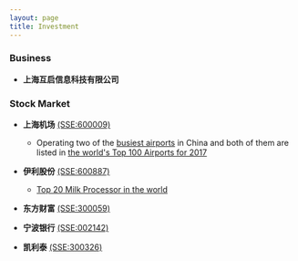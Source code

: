 ```yaml
---
layout: page
title: Investment
---
```


### Business 

- **上海互启信息科技有限公司**


### Stock Market

- **上海机场** [(SSE:600009)](http://www.sse.com.cn/assortment/stock/list/info/company/index.shtml?COMPANY_CODE=600009)
  - Operating two of the [busiest airports](http://www.caac.gov.cn/XXGK/XXGK/TJSJ/201702/t20170224_42760.html) in China and both of them are listed in [the world's Top 100 Airports for 2017](http://www.worldairportawards.com/awards/world_airport_rating.html)

- **伊利股份** [(SSE:600887)](http://www.sse.com.cn/assortment/stock/list/info/company/index.shtml?COMPANY_CODE=600887)
  - [Top 20 Milk Processor in the world](http://www.dairyglobal.net/Articles/General/2016/7/Who-are-the-top-20-milk-processors-2836106W/)
  
- **东方财富** [(SSE:300059)](https://www.eastmoney.com/)

- **宁波银行** [(SSE:002142)](http://www.nbcb.com.cn/)

- **凯利泰** [(SSE:300326)](http://www.kineticmedinc.com.cn/)
